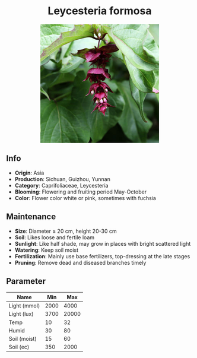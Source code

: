 <h1 align='center'>Leycesteria formosa</h1>
<p align="center">
    <img 
        align='center'
        width='320'
        src="../images/leycesteria formosa.png" 
        alt='Leycesteria formosa' />
</p>

## Info

 - **Origin**: Asia
 - **Production**: Sichuan, Guizhou, Yunnan
 - **Category**: Caprifoliaceae, Leycesteria
 - **Blooming**: Flowering and fruiting period May-October
 - **Color**: Flower color white or pink, sometimes with fuchsia

## Maintenance

 - **Size**: Diameter ≥ 20 cm, height 20-30 cm
 - **Soil**: Likes loose and fertile loam
 - **Sunlight**: Like half shade, may grow in places with bright scattered light
 - **Watering**: Keep soil moist
 - **Fertilization**: Mainly use base fertilizers, top-dressing at the late stages
 - **Pruning**: Remove dead and diseased branches timely

## Parameter

| Name         | Min  | Max   |
|--------------|------|-------|
| Light (mmol) | 2000 | 4000  |
| Light (lux)  | 3700 | 20000 |
| Temp         | 10    | 32    |
| Humid        | 30   | 80    |
| Soil (moist) | 15   | 60    |
| Soil (ec)    | 350  | 2000  |